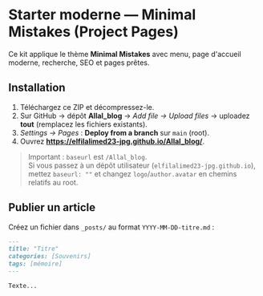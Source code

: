 
# Starter **moderne** — Minimal Mistakes (Project Pages)

Ce kit applique le thème **Minimal Mistakes** avec menu, page d'accueil moderne, recherche, SEO et pages prêtes.

## Installation
1. Téléchargez ce ZIP et décompressez-le.
2. Sur GitHub → dépôt **Allal_blog** → *Add file → Upload files* → uploadez **tout** (remplacez les fichiers existants).
3. *Settings → Pages* : **Deploy from a branch** sur `main` (root).
4. Ouvrez **https://elfilalimed23-jpg.github.io/Allal_blog/**.

> Important : `baseurl` est `/Allal_blog`.  
> Si vous passez à un dépôt utilisateur (`elfilalimed23-jpg.github.io`), mettez `baseurl: ""` et changez `logo`/`author.avatar` en chemins relatifs au root.

## Publier un article
Créez un fichier dans `_posts/` au format `YYYY-MM-DD-titre.md` :
```markdown
---
title: "Titre"
categories: [Souvenirs]
tags: [mémoire]
---

Texte...
```
